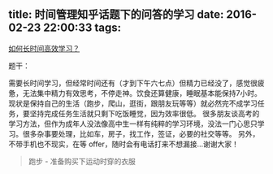 title: 时间管理知乎话题下的问答的学习
date: 2016-02-23 22:00:33
tags:
---

[如何长时间高效学习？](https://www.zhihu.com/question/28358499)

题干：

需要长时间学习，但经常时间还有（才到下午六七点）但精力已经没了，感觉很疲惫，无法集中精力有效思考，不停走神。饮食还算健康，睡眠基本能保持7小时。现状是保持自己的生活（跑步，爬山，逛街，跟朋友玩等等）就必然完不成学习任务，要坚持完成任务生活就只剩下吃饭睡觉，因为效率很低。
很多朋友谈高考的学习方法，但作为成年人没法像高中生一样有纯粹的学习环境，没法一门心思只学习。很多杂事要处理，比如车，房子，找工作，签证，必要的社交等等。
另外，不带手机也不现实，在等 offer，随时会有电话打来不想漏接…谢谢大家！

> 跑步 - 准备购买下运动时穿的衣服